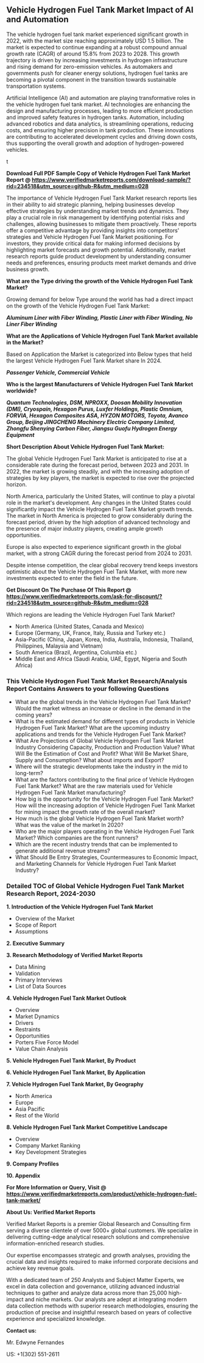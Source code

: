 <h2>Vehicle Hydrogen Fuel Tank Market Impact of AI and Automation</h2><p>The vehicle hydrogen fuel tank market experienced significant growth in 2022, with the market size reaching approximately USD 1.5 billion. The market is expected to continue expanding at a robust compound annual growth rate (CAGR) of around 15.8% from 2023 to 2028. This growth trajectory is driven by increasing investments in hydrogen infrastructure and rising demand for zero-emission vehicles. As automakers and governments push for cleaner energy solutions, hydrogen fuel tanks are becoming a pivotal component in the transition towards sustainable transportation systems.</p><p>Artificial Intelligence (AI) and automation are playing transformative roles in the vehicle hydrogen fuel tank market. AI technologies are enhancing the design and manufacturing processes, leading to more efficient production and improved safety features in hydrogen tanks. Automation, including advanced robotics and data analytics, is streamlining operations, reducing costs, and ensuring higher precision in tank production. These innovations are contributing to accelerated development cycles and driving down costs, thus supporting the overall growth and adoption of hydrogen-powered vehicles.</p>t</p><p id="" class=""><strong>Download Full PDF Sample Copy of Vehicle Hydrogen Fuel Tank Market Report @ <a href="https://www.verifiedmarketreports.com/download-sample/?rid=234518&utm_source=github-R&utm_medium=028" target="_blank">https://www.verifiedmarketreports.com/download-sample/?rid=234518&utm_source=github-R&utm_medium=028</a></strong></p><p>The importance of&nbsp;Vehicle Hydrogen Fuel Tank Market research reports lies in their ability to aid strategic planning, helping businesses develop effective strategies by understanding market trends and dynamics. They play a crucial role in risk management by identifying potential risks and challenges, allowing businesses to mitigate them proactively. These reports offer a competitive advantage by providing insights into competitors' strategies and Vehicle Hydrogen Fuel Tank Market positioning. For investors, they provide critical data for making informed decisions by highlighting market forecasts and growth potential. Additionally, market research reports guide product development by understanding consumer needs and preferences, ensuring products meet market demands and drive business growth.</p><p><strong>What are the&nbsp;Type driving the growth of the Vehicle Hydrogen Fuel Tank Market?</strong></p><p id="" class="">Growing demand for below Type around the world has had a direct impact on the growth of the Vehicle Hydrogen Fuel Tank Market:</p><em><strong>Aluminum Liner with Fiber Winding, Plastic Liner with Fiber Winding, No Liner Fiber Winding</strong></em></p><strong>What are the&nbsp;Applications&nbsp;of Vehicle Hydrogen Fuel Tank Market available in the Market?</strong></p><p id="" class="">Based on Application the Market is categorized into Below types that held the largest Vehicle Hydrogen Fuel Tank Market share In 2024.</p><em><strong>Passenger Vehicle, Commercial Vehicle</strong></em></p><strong>Who is the largest Manufacturers of Vehicle Hydrogen Fuel Tank Market worldwide?</strong></p><p><em><strong>Quantum Technologies, DSM, NPROXX, Doosan Mobility Innovation (DMI), Cryospain, Hexagon Purus, Luxfer Holdings, Plastic Omnium, FORVIA, Hexagon Composites ASA, HYZON MOTORS, Toyota, Avanco Group, Beijing JINGCHENG Machinery Electric Company Limited, Zhongfu Shenying Carbon Fiber, Jiangsu Guofu Hydrogen Energy Equipment</strong></em></p><p id="" class=""><strong>Short Description About Vehicle Hydrogen Fuel Tank Market:</strong></p><p>The global Vehicle Hydrogen Fuel Tank Market is anticipated to rise at a considerable rate during the forecast period, between 2023 and 2031. In 2022, the market is growing steadily, and with the increasing adoption of strategies by key players, the market is expected to rise over the projected horizon.</p><p>North America, particularly the United States, will continue to play a pivotal role in the market's development. Any changes in the United States could significantly impact the Vehicle Hydrogen Fuel Tank Market growth trends. The market in North America is projected to grow considerably during the forecast period, driven by the high adoption of advanced technology and the presence of major industry players, creating ample growth opportunities.</p><p>Europe is also expected to experience significant growth in the global market, with a strong CAGR during the forecast period from 2024 to 2031.</p><p>Despite intense competition, the clear global recovery trend keeps investors optimistic about the Vehicle Hydrogen Fuel Tank Market, with more new investments expected to enter the field in the future.</p><p id="" class=""><strong>Get Discount On The Purchase Of This Report @ <a href="https://www.verifiedmarketreports.com/ask-for-discount/?rid=234518&utm_source=github-R&utm_medium=028" target="_blank">https://www.verifiedmarketreports.com/ask-for-discount/?rid=234518&utm_source=github-R&utm_medium=028</a></strong></p>Which regions are leading the Vehicle Hydrogen Fuel Tank Market?</p><ul><li>North America (United States, Canada and Mexico)</li><li>Europe (Germany, UK, France, Italy, Russia and Turkey etc.)</li><li>Asia-Pacific (China, Japan, Korea, India, Australia, Indonesia, Thailand, Philippines, Malaysia and Vietnam)</li><li>South America (Brazil, Argentina, Columbia etc.)</li><li>Middle East and Africa (Saudi Arabia, UAE, Egypt, Nigeria and South Africa)</li></ul><h3 id="" class="">This Vehicle Hydrogen Fuel Tank Market Research/Analysis Report Contains Answers to your following Questions</h3><ul><li>What are the global trends in the Vehicle Hydrogen Fuel Tank Market? Would the market witness an increase or decline in the demand in the coming years?</li><li>What is the estimated demand for different types of products in Vehicle Hydrogen Fuel Tank Market? What are the upcoming industry applications and trends for the Vehicle Hydrogen Fuel Tank Market?</li><li>What Are Projections of Global Vehicle Hydrogen Fuel Tank Market Industry Considering Capacity, Production and Production Value? What Will Be the Estimation of Cost and Profit? What Will Be Market Share, Supply and Consumption? What about imports and Export?</li><li>Where will the strategic developments take the industry in the mid to long-term?</li><li>What are the factors contributing to the final price of Vehicle Hydrogen Fuel Tank Market? What are the raw materials used for Vehicle Hydrogen Fuel Tank Market manufacturing?</li><li>How big is the opportunity for the Vehicle Hydrogen Fuel Tank Market? How will the increasing adoption of Vehicle Hydrogen Fuel Tank Market for mining impact the growth rate of the overall market?</li><li>How much is the global Vehicle Hydrogen Fuel Tank Market worth? What was the value of the market In 2020?</li><li>Who are the major players operating in the Vehicle Hydrogen Fuel Tank Market? Which companies are the front runners?</li><li>Which are the recent industry trends that can be implemented to generate additional revenue streams?</li><li>What Should Be Entry Strategies, Countermeasures to Economic Impact, and Marketing Channels for Vehicle Hydrogen Fuel Tank Market Industry?</li></ul><h3 id="" class="">Detailed TOC of Global Vehicle Hydrogen Fuel Tank Market Research Report, 2024-2030</h3><p id="" class=""><strong>1. Introduction of the Vehicle Hydrogen Fuel Tank Market</strong></p><ul><li>Overview of the Market</li><li>Scope of Report</li><li>Assumptions</li></ul><p id="" class=""><strong>2. Executive Summary</strong></p><p id="" class=""><strong>3. Research Methodology of Verified Market Reports</strong></p><ul><li>Data Mining</li><li>Validation</li><li>Primary Interviews</li><li>List of Data Sources</li></ul><p id="" class=""><strong>4. Vehicle Hydrogen Fuel Tank Market Outlook</strong></p><ul><li>Overview</li><li>Market Dynamics</li><li>Drivers</li><li>Restraints</li><li>Opportunities</li><li>Porters Five Force Model</li><li>Value Chain Analysis</li></ul><p id="" class=""><strong>5. Vehicle Hydrogen Fuel Tank Market, By Product</strong></p><p id="" class=""><strong>6. Vehicle Hydrogen Fuel Tank Market, By Application</strong></p><p id="" class=""><strong>7. Vehicle Hydrogen Fuel Tank Market, By Geography</strong></p><ul><li>North America</li><li>Europe</li><li>Asia Pacific</li><li>Rest of the World</li></ul><p id="" class=""><strong>8. Vehicle Hydrogen Fuel Tank Market Competitive Landscape</strong></p><ul><li>Overview</li><li>Company Market Ranking</li><li>Key Development Strategies</li></ul><p id="" class=""><strong>9. Company Profiles</strong></p><p id="" class=""><strong>10. Appendix</strong></p><p id="" class=""><strong>For More Information or Query, Visit @ <a href="https://www.verifiedmarketreports.com/product/vehicle-hydrogen-fuel-tank-market/" target="_blank">https://www.verifiedmarketreports.com/product/vehicle-hydrogen-fuel-tank-market/</a></strong></p><p id="" class=""><strong>About Us: Verified Market Reports</strong></p><p id="" class="">Verified Market Reports is a premier Global Research and Consulting firm serving a diverse clientele of over 5000+ global customers. We specialize in delivering cutting-edge analytical research solutions and comprehensive information-enriched research studies.</p><p id="" class="">Our expertise encompasses strategic and growth analyses, providing the crucial data and insights required to make informed corporate decisions and achieve key revenue goals.</p><p id="" class="">With a dedicated team of 250 Analysts and Subject Matter Experts, we excel in data collection and governance, utilizing advanced industrial techniques to gather and analyze data across more than 25,000 high-impact and niche markets. Our analysts are adept at integrating modern data collection methods with superior research methodologies, ensuring the production of precise and insightful research based on years of collective experience and specialized knowledge.</p><p id="" class=""><strong>Contact us:</strong></p><p id="" class="">Mr. Edwyne Fernandes</p><p id="" class="">US: +1(302) 551-2611</p>